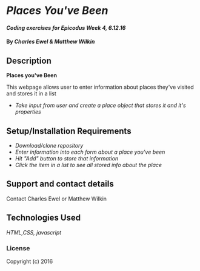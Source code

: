 # _Places You've Been_

#### _Coding exercises for Epicodus Week 4, 6.12.16_

#### By _**Charles Ewel & Matthew Wilkin**_

## Description

**Places you've Been**

This webpage allows user to enter information about places they've visited and stores it in a list

* _Take input from user and create a place object that stores it and it's properties_


## Setup/Installation Requirements

* _Download/clone repository_
* _Enter information into each form about a place you've been_
* _Hit "Add" button to store that information_
* _Click the item in a list to see all stored info about the place_

## Support and contact details

Contact Charles Ewel or Matthew Wilkin

## Technologies Used

_HTML,CSS, javascript_

### License

Copyright (c) 2016
